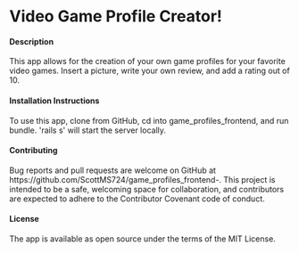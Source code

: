 <h1>Video Game Profile Creator!</h1>

<h4>Description</h4>
This app allows for the creation of your own game profiles for your favorite video games. Insert a picture, write your own review, and add a rating out of 10.

<h4>Installation Instructions</h4>
To use this app, clone from GitHub, cd into game_profiles_frontend, and run bundle. 'rails s' will start the server locally.

<h4>Contributing</h4>
Bug reports and pull requests are welcome on GitHub at https://github.com/ScottMS724/game_profiles_frontend-. This project is intended to be a safe, welcoming space for collaboration, and contributors are expected to adhere to the Contributor Covenant code of conduct.

<h4>License</h4>
The app is available as open source under the terms of the MIT License.
